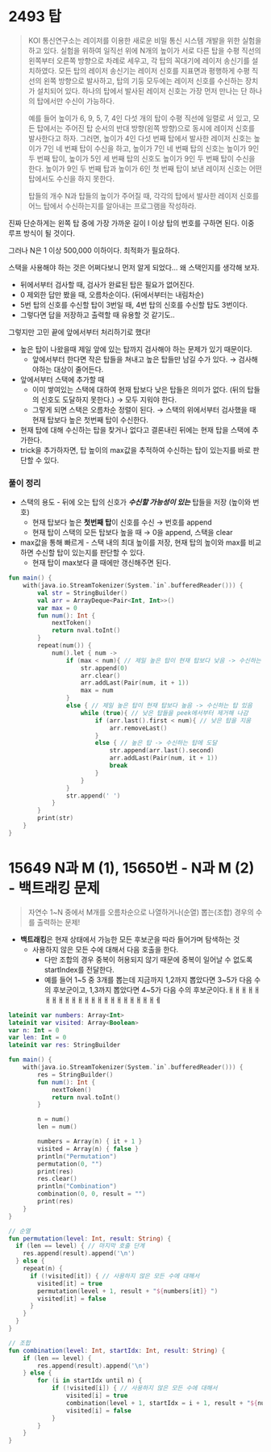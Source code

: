 # 2493 탑
<blockquote>
KOI 통신연구소는 레이저를 이용한 새로운 비밀 통신 시스템 개발을 위한 실험을 하고 있다. 
실험을 위하여 일직선 위에 N개의 높이가 서로 다른 탑을 수평 직선의 왼쪽부터 오른쪽 방향으로 차례로 세우고, 
각 탑의 꼭대기에 레이저 송신기를 설치하였다. 
모든 탑의 레이저 송신기는 레이저 신호를 지표면과 평행하게 수평 직선의 왼쪽 방향으로 발사하고,
탑의 기둥 모두에는 레이저 신호를 수신하는 장치가 설치되어 있다. 
하나의 탑에서 발사된 레이저 신호는 가장 먼저 만나는 단 하나의 탑에서만 수신이 가능하다. 


예를 들어 높이가 6, 9, 5, 7, 4인 다섯 개의 탑이 수평 직선에 일렬로 서 있고, 
모든 탑에서는 주어진 탑 순서의 반대 방향(왼쪽 방향)으로 동시에 레이저 신호를 발사한다고 하자. 
그러면, 높이가 4인 다섯 번째 탑에서 발사한 레이저 신호는 높이가 7인 네 번째 탑이 수신을 하고, 
높이가 7인 네 번째 탑의 신호는 높이가 9인 두 번째 탑이, 높이가 5인 세 번째 탑의 신호도 높이가 9인 두 번째 탑이 수신을 한다. 
높이가 9인 두 번째 탑과 높이가 6인 첫 번째 탑이 보낸 레이저 신호는 어떤 탑에서도 수신을 하지 못한다.


탑들의 개수 N과 탑들의 높이가 주어질 때, 
각각의 탑에서 발사한 레이저 신호를 어느 탑에서 수신하는지를 알아내는 프로그램을 작성하라. 
</blockquote>

진짜 단순하게는 왼쪽 탑 중에 가장 가까운 길이 l 이상 탑의 번호를 구하면 된다. 이중 루프 방식이 될 것이다.

그러나 N은 1 이상 500,000 이하이다. 최적화가 필요하다.

스택을 사용해야 하는 것은 어쩌다보니 먼저 알게 되었다... 왜 스택인지를 생각해 보자.
- 뒤에서부터 검사할 때, 검사가 완료된 탑은 필요가 없어진다.
- 0 제외한 답만 봤을 때, 오름차순이다. (뒤에서부터는 내림차순) 
- 5번 탑의 신호를 수신할 탑이 3번일 때, 4번 탑의 신호를 수신할 탑도 3번이다.
- 그렇다면 답을 저장하고 출력할 때 유용할 것 같기도..

그렇지만 고민 끝에 앞에서부터 처리하기로 했다!
- 높은 탑이 나왔을때 제일 앞에 있는 탑까지 검사해야 하는 문제가 있기 때문이다.
  - 앞에서부터 한다면 작은 탑들을 쳐내고 높은 탑들만 남길 수가 있다. &rarr; 검사해야하는 대상이 줄어든다.
- 앞에서부터 스택에 추가할 때
  - 이미 쌓여있는 스택에 대하여 현재 탑보다 낮은 탑들은 의미가 없다. (뒤의 탑들의 신호도 도달하지 못한다.) &rarr; 모두 지워야 한다.
  - 그렇게 되면 스택은 오름차순 정렬이 된다. &rarr; 스택의 위에서부터 검사했을 때 현재 탑보다 높은 첫번째 탑이 수신한다.
- 현재 탑에 대해 수신하는 탑을 찾거나 없다고 결론내린 뒤에는 현재 탑을 스택에 추가한다.
- trick을 추가하자면, 탑 높이의 max값을 추적하여 수신하는 탑이 있는지를 바로 판단할 수 있다.

### 풀이 정리
- 스택의 용도 - 뒤에 오는 탑의 신호가 **_수신할 가능성이 있는_** 탑들을 저장 (높이와 번호)
  - 현재 탑보다 높은 **첫번째 탑**이 신호를 수신 &rarr; 번호를 append
  - 현재 탑이 스택의 모든 탑보다 높을 때 &rarr; 0을 append, 스택을 clear
- max값을 통해 빠르게 - 스택 내의 최대 높이를 저장, 현재 탑의 높이와 max를 비교하면 수신할 탑이 있는지를 판단할 수 있다.
  - 현재 탑이 max보다 클 때에만 갱신해주면 된다.

```kotlin
fun main() {
    with(java.io.StreamTokenizer(System.`in`.bufferedReader())) {
        val str = StringBuilder()
        val arr = ArrayDeque<Pair<Int, Int>>()
        var max = 0
        fun num(): Int {
            nextToken()
            return nval.toInt()
        }
        repeat(num()) {
            num().let { num ->
                if (max < num){ // 제일 높은 탑이 현재 탑보다 낮음 -> 수신하는 탑 없음
                    str.append(0)
                    arr.clear()
                    arr.addLast(Pair(num, it + 1))
                    max = num
                }
                else { // 제일 높은 탑이 현재 탑보다 높음 -> 수신하는 탑 있음
                    while (true){ // 낮은 탑들을 peek에서부터 제거해 나감
                        if (arr.last().first < num){ // 낮은 탑을 지움
                            arr.removeLast()
                        }
                        else { // 높은 탑 -> 수신하는 탑에 도달
                            str.append(arr.last().second)
                            arr.addLast(Pair(num, it + 1))
                            break
                        }
                    }
                }
                str.append(' ')
            }
        }
        print(str)
    }
}
```

# 15649 N과 M (1), 15650번 - N과 M (2) - 백트래킹 문제
<blockquote>
자연수 1~N 중에서 M개를 오름차순으로 나열하거나(순열) 뽑는(조합) 경우의 수를 출력하는 문제! 
</blockquote>

- **백트래킹**은 현재 상태에서 가능한 모든 후보군을 따라 들어가며 탐색하는 것
  - 사용하지 않은 모든 수에 대해서 다음 호출을 한다.
    - 다만 조합의 경우 중복이 허용되지 않기 때문에 중복이 일어날 수 없도록 startIndex를 전달한다. 
    - 예를 들어 1~5 중 3개를 뽑는데 지금까지 1,2까지 뽑았다면 3~5가 다음 수의 후보군이고, 1,3까지 뽑았다면 4~5가 다음 수의 후보군이다.ㅐㅐㅐㅐㅐㅐㅐㅐㅐㅐㅐㅐㅐㅐㅐㅐㅐㅐㅐㅐㅐㅐㅔ

```kotlin
lateinit var numbers: Array<Int>
lateinit var visited: Array<Boolean>
var n: Int = 0
var len: Int = 0
lateinit var res: StringBuilder

fun main() {
    with(java.io.StreamTokenizer(System.`in`.bufferedReader())) {
        res = StringBuilder()
        fun num(): Int {
            nextToken()
            return nval.toInt()
        }

        n = num()
        len = num()

        numbers = Array(n) { it + 1 }
        visited = Array(n) { false }
        println("Permutation")
        permutation(0, "")
        print(res)
        res.clear()
        println("Combination")
        combination(0, 0, result = "")
        print(res)
    }
}

// 순열
fun permutation(level: Int, result: String) {
  if (len == level) { // 마지막 호출 단계
    res.append(result).append('\n')
  } else {
    repeat(n) {
      if (!visited[it]) { // 사용하지 않은 모든 수에 대해서
        visited[it] = true
        permutation(level + 1, result + "${numbers[it]} ")
        visited[it] = false
      }
    }
  }
}

// 조합
fun combination(level: Int, startIdx: Int, result: String) {
    if (len == level) {
        res.append(result).append('\n')
    } else {
        for (i in startIdx until n) {
            if (!visited[i]) { // 사용하지 않은 모든 수에 대해서
                visited[i] = true
                combination(level + 1, startIdx = i + 1, result + "${numbers[i]} ")
                visited[i] = false
            }
        }
    }
}

```